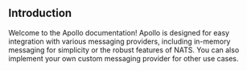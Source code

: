 ## Introduction

Welcome to the Apollo documentation! Apollo is designed for easy integration with various messaging providers, including in-memory messaging for simplicity or the robust features of NATS. You can also implement your own custom messaging provider for other use cases.
